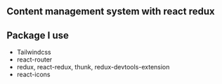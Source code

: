 ## Content management system with react redux

## Package I use

- Tailwindcss
- react-router
- redux, react-redux, thunk, redux-devtools-extension
- react-icons
